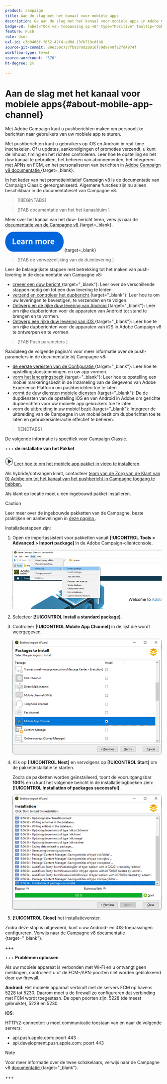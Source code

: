 ```yaml
---
product: campaign
title: Aan de slag met het kanaal voor mobiele apps
description: Ga aan de slag met het kanaal voor mobiele apps in Adobe Campaign
badge-v8: label="Ook van toepassing op v8" type="Positive" tooltip="Ook van toepassing op campagne v8"
feature: Push
role: User
exl-id: c3b0406f-f652-42f4-ad0d-23fb719cd1b6
source-git-commit: 89e350c727fb9379d28916f79d9749f22fd4974f
workflow-type: tm+mt
source-wordcount: '576'
ht-degree: 2%

---
```


# Aan de slag met het kanaal voor mobiele apps{#about-mobile-app-channel}

Met Adobe Campaign kunt u pushberichten maken om persoonlijke berichten naar gebruikers van uw mobiele app te sturen.

Met pushberichten kunt u gebruikers op iOS en Android in real-time inschakelen. Of u updates, aankondigingen of promoties verzendt, u kunt de inhoud, timing en het richten controleren. Leer hoe te opstelling en het duw kanaal te gebruiken, het beheren van abonnementen, het integreren met APNs en FCM, en het personaliseren van berichten in [&#x200B; Adobe Campaign v8 documentatie &#x200B;](https://experienceleague.adobe.com/nl/docs/campaign/campaign-v8/send/emails/email){target=_blank}.

In het kader van het promotieinitiatief Campaign v8 is de documentatie van Campaign Classic gereorganiseerd. Algemene functies zijn nu alleen beschikbaar in de documentatieset van Campagne v8.

>[!BEGINTABS]

>[!TAB  documentatie van het het kanaalduim ]

Meer over het kanaal van het duw- bericht leren, verwijs naar de [&#x200B; documentatie van de Campagne v8 &#x200B;](https://experienceleague.adobe.com/docs/campaign/campaign-v8/send/push/push.html?lang=nl-NL){target=_blank}.

[![afbeelding](../../assets/do-not-localize/learn-more-button.svg)](https://experienceleague.adobe.com/docs/campaign/campaign-v8/send/push/push.html?lang=nl-NL){target=_blank}


>[!TAB  de verwezenlijking van de duimlevering ]

Leer de belangrijkste stappen met betrekking tot het maken van push-levering in de documentatie van Campagne v8:

* [&#x200B; creeer een duw bericht &#x200B;](https://experienceleague.adobe.com/docs/campaign/campaign-v8/send/push/push.html?lang=nl-NL#push-create){target="_blank"}: Leer over de verschillende stappen nodig om tot een duw levering te leiden.
* [&#x200B; verzend en controleer het dupbericht &#x200B;](https://experienceleague.adobe.com/docs/campaign/campaign-v8/send/push/push.html?lang=nl-NL#push-test){target="_blank"}: Leer hoe te om uw leveringen te bevestigen, te verzenden en te volgen.
* [&#x200B; Ontwerp en de rijke duw levering van Android &#x200B;](https://experienceleague.adobe.com/docs/campaign/campaign-v8/send/push/rich-push/rich-push-android.html?lang=nl-NL){target="_blank"}: Leer om rijke dupberichten voor de apparaten van Android tot stand te brengen en te vormen.
* [&#x200B; Ontwerp een rijke duw levering van iOS &#x200B;](https://experienceleague.adobe.com/docs/campaign/campaign-v8/send/push/rich-push/rich-push-ios.html?lang=nl-NL){target="_blank"}: Leer hoe te om rijke dupberichten voor de apparaten van iOS in Adobe Campaign v8 te ontwerpen en te vormen.


>[!TAB  Push parameters ]

Raadpleeg de volgende pagina&#39;s voor meer informatie over de push-parameters in de documentatie bij Campagne v8:

* [&#x200B; de eerste vereisten van de Configuratie &#x200B;](https://experienceleague.adobe.com/docs/campaign/campaign-v8/send/push/push-settings.html?lang=nl-NL#before-starting){target="_blank"}: Leer hoe te opstellingstoestemmingen en uw app vormen.
* [&#x200B; vorm het lanceringsbezit &#x200B;](https://experienceleague.adobe.com/docs/campaign/campaign-v8/send/push/push-settings.html?lang=nl-NL#launch-property){target="_blank"}: Leer hoe te opstelling een mobiel markeringsbezit in de Inzameling van de Gegevens van Adobe Experience Platform om pushberichten toe te laten.
* [&#x200B; vormt de duw diensten mobiele diensten &#x200B;](https://experienceleague.adobe.com/docs/campaign/campaign-v8/send/push/push-settings.html?lang=nl-NL#push-service){target="_blank"}: De de dupdiensten van de opstelling iOS en van Android in Adobe om gerichte dupberichten voor uw mobiele app gebruikers toe te laten.
* [&#x200B; vorm de uitbreiding in uw mobiel bezit &#x200B;](https://experienceleague.adobe.com/docs/campaign/campaign-v8/send/push/push-settings.html?lang=nl-NL#configure-extension){target="_blank"}: Integreer de uitbreiding van de Campagne in uw mobiel bezit om dupberichten toe te laten en gebruikersinteractie effectief te beheren.

>[!ENDTABS]


De volgende informatie is specifiek voor Campaign Classic.

+++ **de installatie van het Pakket**

![](assets/do-not-localize/how-to-video.png) [&#x200B; Leer hoe te om het mobiele app pakket in video te installeren &#x200B;](https://experienceleague.adobe.com/docs/campaign-classic-learn/tutorials/sending-messages/push-channel/installing-the-mobile-app-channel.html?lang=nl-NL#sending-messages)

Als hybride/ontvangen klant, contacteer [&#x200B; team van de Zorg van de Klant van 0&rbrace; Adobe om tot het kanaal van het pushbericht in Campagne toegang te hebben.](https://helpx.adobe.com/nl/enterprise/admin-guide.html/enterprise/using/support-for-experience-cloud.ug.html)

Als klant op locatie moet u een ingebouwd pakket installeren.

>[!CAUTION]
>
>Leer meer over de ingebouwde pakketten van de Campagne, beste praktijken en aanbevelingen in [&#x200B; deze pagina &#x200B;](../../installation/using/installing-campaign-standard-packages.md).

Installatiestappen zijn:

1. Open de importassistent voor pakketten vanuit **[!UICONTROL Tools > Advanced > Import package]** in de Adobe Campaign-clientconsole.

   ![](assets/package_ios.png)

1. Selecteer **[!UICONTROL Install a standard package]**.

1. Controleer **[!UICONTROL Mobile App Channel]** in de lijst die wordt weergegeven.

   ![](assets/package_ios_2.png)

1. Klik op **[!UICONTROL Next]** en vervolgens op **[!UICONTROL Start]** om de pakketinstallatie te starten.

   Zodra de pakketten worden geïnstalleerd, toont de vooruitgangsbar **100%** en u kunt het volgende bericht in de installatielogboeken zien: **[!UICONTROL Installation of packages successful]**.

   ![](assets/package_ios_3.png)

1. **[!UICONTROL Close]** het installatievenster.

Zodra deze stap is uitgevoerd, kunt u uw Android- en iOS-toepassingen configureren. Verwijs naar de Campagne v8 [&#x200B; documentatie &#x200B;](https://experienceleague.adobe.com/docs/campaign/campaign-v8/send/push/push.html?lang=nl-NL){target="_blank"}.

+++

+++ **Problemen oplossen**

Als uw mobiele apparaat is verbonden met Wi-Fi en u ontvangt geen meldingen, controleert u of de FCM-/APN-poorten niet worden geblokkeerd door uw firewall.

**Android**: Het mobiele apparaat verbindt met de servers FCM op havens 5228 tot 5230. Daarom moet u de firewall zo configureren dat verbinding met FCM wordt toegestaan. De open poorten zijn: 5228 (de meest gebruikte), 5229 en 5230.

**iOS**:

HTTP/2-connector: u moet communicatie toestaan van en naar de volgende servers:

* api.push.apple.com: poort 443
* api.development.push.apple.com: poort 443

>[!NOTE]
>
>Voor meer informatie over de twee schakelaars, verwijs naar de Campagne v8 [&#x200B; documentatie &#x200B;](https://experienceleague.adobe.com/docs/campaign/campaign-v8/send/push/push-settings.html?lang=nl-NL){target="_blank"}.

+++
